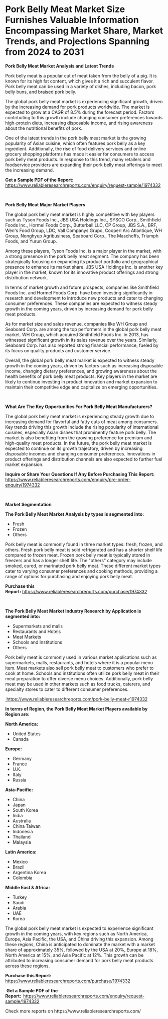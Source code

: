 <p><h1>Pork Belly Meat Market Size Furnishes Valuable Information Encompassing Market Share, Market Trends, and Projections Spanning from 2024 to 2031</h1></p><p><strong>Pork Belly Meat Market Analysis and Latest Trends</strong></p>
<p><p>Pork belly meat is a popular cut of meat taken from the belly of a pig. It is known for its high fat content, which gives it a rich and succulent flavor. Pork belly meat can be used in a variety of dishes, including bacon, pork belly buns, and braised pork belly.</p><p>The global pork belly meat market is experiencing significant growth, driven by the increasing demand for pork products worldwide. The market is expected to grow at a CAGR of 8.5% during the forecast period. Factors contributing to this growth include changing consumer preferences towards high-protein diets, increasing disposable income, and rising awareness about the nutritional benefits of pork.</p><p>One of the latest trends in the pork belly meat market is the growing popularity of Asian cuisine, which often features pork belly as a key ingredient. Additionally, the rise of food delivery services and online grocery shopping platforms has made it easier for consumers to access pork belly meat products. In response to this trend, many retailers and foodservice providers are expanding their pork belly meat offerings to meet the increasing demand.</p></p>
<p><strong>Get a Sample PDF of the Report:&nbsp;</strong> <a href="https://www.reliableresearchreports.com/enquiry/request-sample/1974332">https://www.reliableresearchreports.com/enquiry/request-sample/1974332</a></p>
<p>&nbsp;</p>
<p><strong>Pork Belly Meat Major Market Players</strong></p>
<p><p>The global pork belly meat market is highly competitive with key players such as Tyson Foods Inc., JBS USA Holdings Inc., SYSCO Corp., Smithfield Foods Inc., Hormel Foods Corp., Butterball LLC, CP Group, JBS S.A., BRF, Wen's Food Group, LDC, Vall Companys Grupo, Cooperl Arc Atlantique, WH Group, Nonghyup Agribusiness, Seaboard Corp., The Maschoffs, Triumph Foods, and Yurun Group.</p><p>Among these players, Tyson Foods Inc. is a major player in the market, with a strong presence in the pork belly meat segment. The company has been strategically focusing on expanding its product portfolio and geographical presence to enhance its market share. JBS USA Holdings Inc. is another key player in the market, known for its innovative product offerings and strong distribution network.</p><p>In terms of market growth and future prospects, companies like Smithfield Foods Inc. and Hormel Foods Corp. have been investing significantly in research and development to introduce new products and cater to changing consumer preferences. These companies are expected to witness steady growth in the coming years, driven by increasing demand for pork belly meat products.</p><p>As for market size and sales revenue, companies like WH Group and Seaboard Corp. are among the top performers in the global pork belly meat market. WH Group, which acquired Smithfield Foods Inc. in 2013, has witnessed significant growth in its sales revenue over the years. Similarly, Seaboard Corp. has also reported strong financial performance, fueled by its focus on quality products and customer service.</p><p>Overall, the global pork belly meat market is expected to witness steady growth in the coming years, driven by factors such as increasing disposable income, changing dietary preferences, and growing awareness about the health benefits of pork belly meat products. Key players in the market are likely to continue investing in product innovation and market expansion to maintain their competitive edge and capitalize on emerging opportunities.</p></p>
<p>&nbsp;</p>
<p><strong>What Are The Key Opportunities For Pork Belly Meat Manufacturers?</strong></p>
<p><p>The global pork belly meat market is experiencing steady growth due to increasing demand for flavorful and fatty cuts of meat among consumers. Key trends driving this growth include the rising popularity of international cuisines, especially Asian dishes that prominently feature pork belly. The market is also benefiting from the growing preference for premium and high-quality meat products. In the future, the pork belly meat market is expected to continue on its growth trajectory, driven by increasing disposable incomes and changing consumer preferences. Innovations in product offerings and distribution channels are also expected to further fuel market expansion.</p></p>
<p><strong>Inquire or Share Your Questions If Any Before Purchasing This Report:</strong> <a href="https://www.reliableresearchreports.com/enquiry/pre-order-enquiry/1974332">https://www.reliableresearchreports.com/enquiry/pre-order-enquiry/1974332</a></p>
<p>&nbsp;</p>
<p><strong>Market Segmentation</strong></p>
<p><strong>The Pork Belly Meat Market Analysis by types is segmented into:</strong></p>
<p><ul><li>Fresh</li><li>Frozen</li><li>Others</li></ul></p>
<p><p>Pork belly meat is commonly found in three market types: fresh, frozen, and others. Fresh pork belly meat is sold refrigerated and has a shorter shelf life compared to frozen meat. Frozen pork belly meat is typically stored in freezers and has a longer shelf life. The "others" category may include smoked, cured, or marinated pork belly meat. These different market types cater to varying consumer preferences and cooking methods, providing a range of options for purchasing and enjoying pork belly meat.</p></p>
<p><strong>Purchase this Report:&nbsp;</strong><a href="https://www.reliableresearchreports.com/purchase/1974332">https://www.reliableresearchreports.com/purchase/1974332</a></p>
<p>&nbsp;</p>
<p><strong>The Pork Belly Meat Market Industry Research by Application is segmented into:</strong></p>
<p><ul><li>Supermarkets and malls</li><li>Restaurants and Hotels</li><li>Meat Markets</li><li>Schools and Institutions</li><li>Others</li></ul></p>
<p><p>Pork belly meat is commonly used in various market applications such as supermarkets, malls, restaurants, and hotels where it is a popular menu item. Meat markets also sell pork belly meat to customers who prefer to cook at home. Schools and institutions often utilize pork belly meat in their meal preparation to offer diverse menu choices. Additionally, pork belly meat may be used in other markets such as food trucks, caterers, and specialty stores to cater to different consumer preferences.</p></p>
<p><a href="https://www.reliableresearchreports.com/pork-belly-meat-r1974332">&nbsp;https://www.reliableresearchreports.com/pork-belly-meat-r1974332</a></p>
<p><strong>In terms of Region, the Pork Belly Meat Market Players available by Region are:</strong></p>
<p>
    <p> <strong> North America: </strong>
        <ul>
            <li>United States</li>
            <li>Canada</li>
        </ul>
        </p> 
    <p> <strong> Europe: </strong>
        <ul>
            <li>Germany</li>
            <li>France</li>
            <li>U.K.</li>
            <li>Italy</li>
            <li>Russia</li>
        </ul>
        </p> 
    <p> <strong> Asia-Pacific: </strong>
        <ul>
            <li>China</li>
            <li>Japan</li>
            <li>South Korea</li>
            <li>India</li>
            <li>Australia</li>
            <li>China Taiwan</li>
            <li>Indonesia</li>
            <li>Thailand</li>
            <li>Malaysia</li>
        </ul>
        </p> 
    <p> <strong> Latin America: </strong>
        <ul>
            <li>Mexico</li>
            <li>Brazil</li>
            <li>Argentina Korea</li>
            <li>Colombia</li>
        </ul>
        </p> 
    <p> <strong> Middle East & Africa: </strong>
        <ul>
            <li>Turkey</li>
            <li>Saudi</li>
            <li>Arabia</li>
            <li>UAE</li>
            <li>Korea</li>
        </ul>
    </p>
    </p>
<p><p>The global pork belly meat market is expected to experience significant growth in the coming years, with key regions such as North America, Europe, Asia Pacific, the USA, and China driving this expansion. Among these regions, China is anticipated to dominate the market with a market share of approximately 35%, followed by the USA at 20%, Europe at 18%, North America at 15%, and Asia Pacific at 12%. This growth can be attributed to increasing consumer demand for pork belly meat products across these regions.</p></p>
<p><strong>Purchase this Report: </strong><a href="https://www.reliableresearchreports.com/purchase/1974332">https://www.reliableresearchreports.com/purchase/1974332</a></p>
<p>&nbsp;<strong>Get a Sample PDF of the Report:&nbsp;&nbsp;</strong><a href="https://www.reliableresearchreports.com/enquiry/request-sample/1974332">https://www.reliableresearchreports.com/enquiry/request-sample/1974332</a></p>
<p><strong></strong></p>
<p>Check more reports on https://www.reliableresearchreports.com/</p>